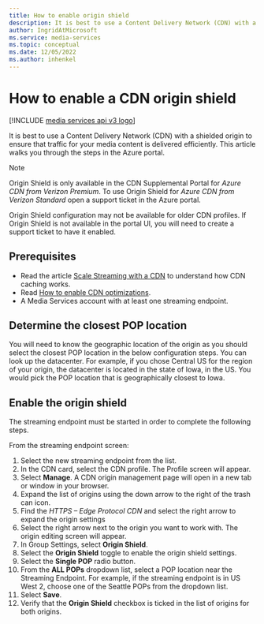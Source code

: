 ```yaml
---
title: How to enable origin shield
description: It is best to use a Content Delivery Network (CDN) with a shielded origin to ensure that traffic for your media content is delivered efficiently. This article walks you through the steps in the Azure portal.
author: IngridAtMicrosoft
ms.service: media-services
ms.topic: conceptual
ms.date: 12/05/2022
ms.author: inhenkel
---
```


# How to enable a CDN origin shield

[!INCLUDE [media services api v3 logo](./includes/v3-hr.md)]

It is best to use a Content Delivery Network (CDN) with a shielded origin to ensure that traffic for your media content is delivered efficiently. This article walks you through the steps in the Azure portal.

> [!NOTE]
> Origin Shield is only available in the CDN Supplemental Portal for *Azure CDN from Verizon Premium*. To use Origin Shield for *Azure CDN from Verizon Standard* open a support ticket in the Azure portal.
>
> Origin Shield configuration may not be available for older CDN profiles. If Origin Shield is not available in the portal UI, you will need to create a support ticket to have it enabled.

## Prerequisites

- Read the article [Scale Streaming with a CDN](stream-scale-streaming-cdn-concept.md) to understand how CDN caching works.
- Read [How to enable CDN optimizations](stream-set-cdn-profile-rules-how-to.md).
- A Media Services account with at least one streaming endpoint.

## Determine the closest POP location

You will need to know the geographic location of the origin as you should select the closest POP location in the below configuration steps. You can look up the datacenter. For example, if you chose Central US for the region of your origin, the datacenter is located in the state of Iowa, in the US. You would pick the POP location that is geographically closest to Iowa.


## Enable the origin shield

The streaming endpoint must be started in order to complete the following steps.

From the streaming endpoint screen:

1. Select the new streaming endpoint from the list.
1. In the CDN card, select the CDN profile. The Profile screen will appear.
1. Select **Manage**. A CDN origin management page will open in a new tab or window in your browser.
1. Expand the list of origins using the down arrow to the right of the trash can icon.
1. Find the *HTTPS – Edge Protocol CDN* and select the right arrow to expand the origin settings
1. Select the right arrow next to the origin you want to work with. The origin editing screen will appear.
1. In Group Settings, select **Origin Shield**.
1. Select the **Origin Shield** toggle to enable the origin shield settings.
1. Select the **Single POP** radio button.
1. From the **ALL POPs** dropdown list, select a POP location near the Streaming Endpoint. For example, if the streaming endpoint is in US West 2, choose one of the Seattle POPs from the dropdown list.
1. Select **Save**.
1. Verify that the **Origin Shield** checkbox is ticked in the list of origins for both origins.
